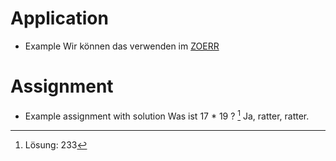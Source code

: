 # Application

* Example
  Wir können das verwenden im [ZOERR](https://www.oerbw.de)

# Assignment

* Example assignment with solution
  Was ist 17 * 19 ? [^1]
  Ja, ratter, ratter.

  [^1]: Lösung: 233
  
